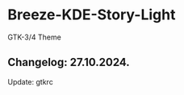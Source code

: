 # Breeze-KDE-Story-Light
GTK-3/4 Theme

Changelog: 27.10.2024.
-----------------------

Update: gtkrc

